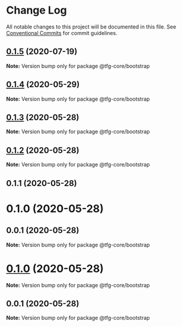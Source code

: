 # Change Log

All notable changes to this project will be documented in this file.
See [Conventional Commits](https://conventionalcommits.org) for commit guidelines.

## [0.1.5](https://github.com/isidrok/tfg/compare/@tfg-core/bootstrap@0.1.4...@tfg-core/bootstrap@0.1.5) (2020-07-19)

**Note:** Version bump only for package @tfg-core/bootstrap






## [0.1.4](https://github.com/isidrok/tfg/compare/@tfg-core/bootstrap@0.1.3...@tfg-core/bootstrap@0.1.4) (2020-05-29)

**Note:** Version bump only for package @tfg-core/bootstrap





## [0.1.3](https://github.com/isidrok/tfg/compare/@tfg-core/bootstrap@0.1.2...@tfg-core/bootstrap@0.1.3) (2020-05-28)

**Note:** Version bump only for package @tfg-core/bootstrap





## [0.1.2](https://github.com/isidrok/tfg/compare/@tfg-core/bootstrap@0.1.1...@tfg-core/bootstrap@0.1.2) (2020-05-28)

**Note:** Version bump only for package @tfg-core/bootstrap





## 0.1.1 (2020-05-28)



# 0.1.0 (2020-05-28)



## 0.0.1 (2020-05-28)

**Note:** Version bump only for package @tfg-core/bootstrap





# [0.1.0](https://github.com/isidrok/tfg/compare/v0.0.1...v0.1.0) (2020-05-28)

**Note:** Version bump only for package @tfg-core/bootstrap





## 0.0.1 (2020-05-28)

**Note:** Version bump only for package @tfg-core/bootstrap
